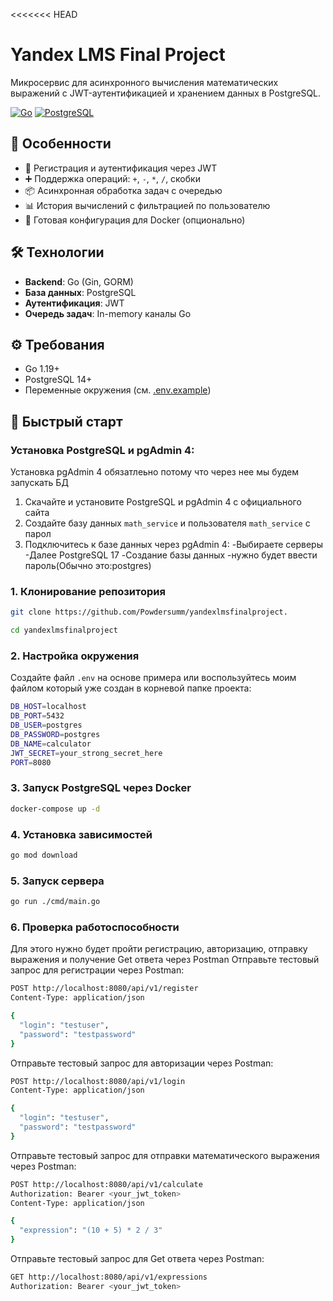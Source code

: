 <<<<<<< HEAD
# Yandex LMS Final Project

Микросервис для асинхронного вычисления математических выражений с JWT-аутентификацией и хранением данных в PostgreSQL.

[![Go](https://img.shields.io/badge/Go-1.19%2B-blue)](https://golang.org/)
[![PostgreSQL](https://img.shields.io/badge/PostgreSQL-14%2B-brightgreen)](https://www.postgresql.org/)

## 🚀 Особенности
- 🔐 Регистрация и аутентификация через JWT
- ➕ Поддержка операций: `+`, `-`, `*`, `/`, скобки
- 📦 Асинхронная обработка задач с очередью
- 📊 История вычислений с фильтрацией по пользователю
- 🐳 Готовая конфигурация для Docker (опционально)

## 🛠 Технологии
- **Backend**: Go (Gin, GORM)
- **База данных**: PostgreSQL
- **Аутентификация**: JWT
- **Очередь задач**: In-memory каналы Go

## ⚙️ Требования
- Go 1.19+
- PostgreSQL 14+
- Переменные окружения (см. [.env.example](.env.example))

## 🚀 Быстрый старт
### Установка PostgreSQL и pgAdmin 4:
Установка pgAdmin 4 обязатлеьно потому что через нее мы будем запускать БД

1. Скачайте и установите PostgreSQL и pgAdmin 4 с официального сайта
2. Создайте базу данных `math_service` и пользователя `math_service` с парол
3. Подключитесь к базе данных через pgAdmin 4:
    -Выбираете серверы
    -Далее PostgreSQL 17
    -Создание базы данных 
    -нужно будет ввести пароль(Обычно это:postgres)
### 1. Клонирование репозитория
```bash
git clone https://github.com/Powdersumm/yandexlmsfinalproject.
```
```bash
cd yandexlmsfinalproject
```
### 2. Настройка окружения
Создайте файл `.env` на основе примера или воспользуйтесь моим файлом который уже создан в корневой папке проекта:
```bash
DB_HOST=localhost
DB_PORT=5432
DB_USER=postgres
DB_PASSWORD=postgres
DB_NAME=calculator
JWT_SECRET=your_strong_secret_here
PORT=8080
```

### 3. Запуск PostgreSQL через Docker
```bash
docker-compose up -d
```
### 4. Установка зависимостей
```bash
go mod download
```
### 5. Запуск сервера
```bash
go run ./cmd/main.go
```
### 6. Проверка работоспособности
Для этого нужно будет пройти регистрацию, авторизацию, отправку выражения и получение Get ответа через Postman
Отправьте тестовый запрос для регистрации через Postman:
```bash
POST http://localhost:8080/api/v1/register
Content-Type: application/json

{
  "login": "testuser",
  "password": "testpassword"
}
```
Отправьте тестовый запрос для авторизации через Postman:
```bash
POST http://localhost:8080/api/v1/login
Content-Type: application/json

{
  "login": "testuser",
  "password": "testpassword"
}
```
Отправьте тестовый запрос для отправки математического выражения через Postman:
```bash
POST http://localhost:8080/api/v1/calculate
Authorization: Bearer <your_jwt_token>
Content-Type: application/json

{
  "expression": "(10 + 5) * 2 / 3"
}
```
Отправьте тестовый запрос для Get ответа через Postman:
```bash
GET http://localhost:8080/api/v1/expressions
Authorization: Bearer <your_jwt_token>
```
